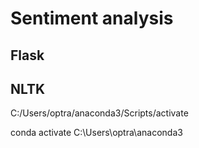 # Sentiment analysis

## Flask
## NLTK
C:/Users/optra/anaconda3/Scripts/activate

conda activate C:\Users\optra\anaconda3